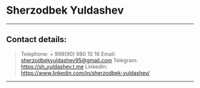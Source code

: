 # Sherzodbek Yuldashev
- - -
## Contact details:
> Telephone: + 998(90) 980 10 16 
Email: sherzodbekyuldashev95@gmail.com 
Telegram: <https://sh_yuldashev.t.me>
LinkedIn: https://www.linkedin.com/in/sherzodbek-yuldashev/
- - -
